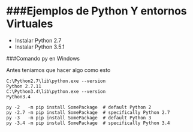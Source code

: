 ###Ejemplos de Python Y entornos Virtuales
=====================================

+ Instalar Python 2.7
+ Instalar Python 3.5.1 


###Comando py en Windows

Antes teniamos que hacer algo como esto 

```
C:\Python2.7\lib\python.exe --version
Python 2.7.11
C:\Python3.4\lib\python.exe --version
Python3.4
```

```
py -2   -m pip install SomePackage  # default Python 2
py -2.7 -m pip install SomePackage  # specifically Python 2.7
py -3   -m pip install SomePackage  # default Python 3
py -3.4 -m pip install SomePackage  # specifically Python 3.4
```
